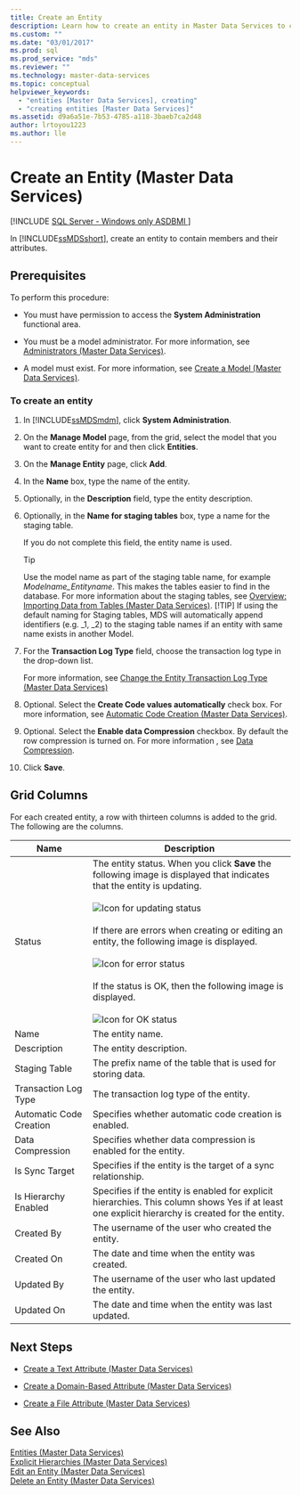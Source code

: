 ```yaml
---
title: Create an Entity
description: Learn how to create an entity in Master Data Services to contain members and their attributes. You must have permissions for the System Administration area.
ms.custom: ""
ms.date: "03/01/2017"
ms.prod: sql
ms.prod_service: "mds"
ms.reviewer: ""
ms.technology: master-data-services
ms.topic: conceptual
helpviewer_keywords: 
  - "entities [Master Data Services], creating"
  - "creating entities [Master Data Services]"
ms.assetid: d9a6a51e-7b53-4785-a118-3baeb7ca2d48
author: lrtoyou1223
ms.author: lle
---
```

# Create an Entity (Master Data Services)

[!INCLUDE [SQL Server - Windows only ASDBMI  ](../includes/applies-to-version/sql-windows-only-asdbmi.md)]

  In [!INCLUDE[ssMDSshort](../includes/ssmdsshort-md.md)], create an entity to contain members and their attributes.  
  
## Prerequisites  
 To perform this procedure:  
  
-   You must have permission to access the **System Administration** functional area.  
  
-   You must be a model administrator. For more information, see [Administrators &#40;Master Data Services&#41;](../master-data-services/administrators-master-data-services.md).  
  
-   A model must exist. For more information, see [Create a Model &#40;Master Data Services&#41;](../master-data-services/create-a-model-master-data-services.md).  
  
### To create an entity  
  
1.  In [!INCLUDE[ssMDSmdm](../includes/ssmdsmdm-md.md)], click **System Administration**.  
  
2.  On the **Manage Model** page, from the grid, select the model that you want to create entity for and then click **Entities**.  
  
3.  On the **Manage Entity** page, click **Add**.  
  
4.  In the **Name** box, type the name of the entity.  
  
5.  Optionally, in the **Description** field, type the entity description.  
  
6.  Optionally, in the **Name for staging tables** box, type a name for the staging table.  
  
     If you do not complete this field, the entity name is used.  
  
    > [!TIP]  
    >  Use the model name as part of the staging table name, for example *Modelname_Entityname*. This makes the tables easier to find in the database. For more information about the staging tables, see [Overview: Importing Data from Tables &#40;Master Data Services&#41;](../master-data-services/overview-importing-data-from-tables-master-data-services.md).
    > [!TIP]
    > If using the default naming for Staging tables, MDS will automatically append identifiers (e.g. _1, _2) to the staging table names if an entity with same name exists in another Model.
  
7.  For the **Transaction Log Type** field, choose the transaction log type in the drop-down list.  
  
     For more information, see [Change the Entity Transaction Log Type &#40;Master Data Services&#41;](../master-data-services/change-the-entity-transaction-log-type-master-data-services.md)  
  
8.  Optional. Select the **Create Code values automatically** check box. For more information, see [Automatic Code Creation &#40;Master Data Services&#41;](../master-data-services/automatic-code-creation-master-data-services.md).  
  
9. Optional. Select the **Enable data Compression** checkbox. By default the row compression is turned on. For more information , see [Data Compression](../relational-databases/data-compression/data-compression.md).  
  
10. Click **Save**.  
  
## Grid Columns  
 For each created entity, a row with thirteen columns is added to the grid. The following are the columns.  
  
|Name|Description|  
|----------|-----------------|  
|Status|The entity status. When you click **Save** the following image is displayed that indicates that the entity is updating.<br /><br /> ![Icon for updating status](../master-data-services/media/mds-statusicon-updating.png "Icon for updating status")<br /><br /> If there are errors when creating or editing an entity, the following image is displayed.<br /><br /> ![Icon for error status](../master-data-services/media/mds-statusicon-error.png "Icon for error status")<br /><br /> If the status is OK, then the following image is displayed.<br /><br /> ![Icon for OK status](../master-data-services/media/mds-statusicon-ok.png "Icon for OK status")|  
|Name|The entity name.|  
|Description|The entity description.|  
|Staging Table|The prefix name of the table that is used for storing data.|  
|Transaction Log Type|The transaction log type of the entity.|  
|Automatic Code Creation|Specifies whether automatic code creation is enabled.|  
|Data Compression|Specifies whether data compression is enabled for the entity.|  
|Is Sync Target|Specifies if the entity is the target of a sync relationship.|  
|Is Hierarchy Enabled|Specifies if the entity is enabled for explicit hierarchies. This column shows Yes if at least one explicit hierarchy is created for the entity.|  
|Created By|The username of the user who created the entity.|  
|Created On|The date and time when the entity was created.|  
|Updated By|The username of the user who last updated the entity.|  
|Updated On|The date and time when the entity was last updated.|  
  
## Next Steps  
  
-   [Create a Text Attribute &#40;Master Data Services&#41;](../master-data-services/create-a-text-attribute-master-data-services.md)  
  
-   [Create a Domain-Based Attribute &#40;Master Data Services&#41;](../master-data-services/create-a-domain-based-attribute-master-data-services.md)  
  
-   [Create a File Attribute &#40;Master Data Services&#41;](../master-data-services/create-a-file-attribute-master-data-services.md)  
  
## See Also  
 [Entities &#40;Master Data Services&#41;](../master-data-services/entities-master-data-services.md)   
 [Explicit Hierarchies &#40;Master Data Services&#41;](../master-data-services/explicit-hierarchies-master-data-services.md)   
 [Edit an Entity &#40;Master Data Services&#41;](../master-data-services/edit-an-entity-master-data-services.md)   
 [Delete an Entity &#40;Master Data Services&#41;](../master-data-services/delete-an-entity-master-data-services.md)  
  
  
